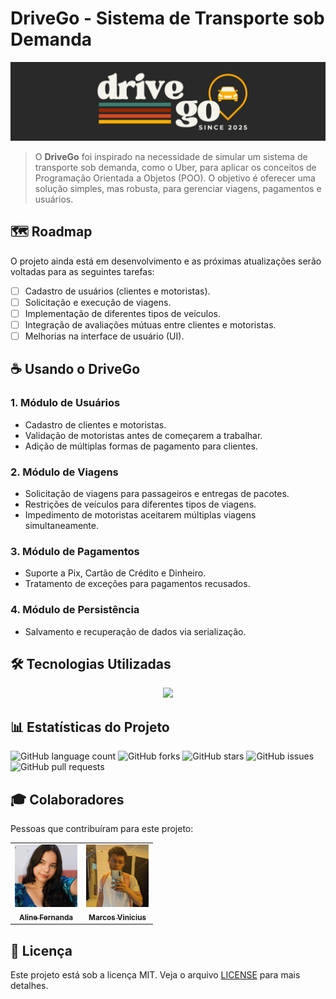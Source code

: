 # DriveGo - Sistema de Transporte sob Demanda

<img src="./img/logo.png" alt="logo">

> O **DriveGo** foi inspirado na necessidade de simular um sistema de transporte sob demanda, como o Uber, para aplicar os conceitos de Programação Orientada a Objetos (POO). O objetivo é oferecer uma solução simples, mas robusta, para gerenciar viagens, pagamentos e usuários.

## 🗺️ Roadmap
O projeto ainda está em desenvolvimento e as próximas atualizações serão voltadas para as seguintes tarefas:

- [ ] Cadastro de usuários (clientes e motoristas).
- [ ] Solicitação e execução de viagens.
- [ ] Implementação de diferentes tipos de veículos.
- [ ] Integração de avaliações mútuas entre clientes e motoristas.
- [ ] Melhorias na interface de usuário (UI).

## ☕ Usando o DriveGo

### 1. Módulo de Usuários
- Cadastro de clientes e motoristas.
- Validação de motoristas antes de começarem a trabalhar.
- Adição de múltiplas formas de pagamento para clientes.

### 2. Módulo de Viagens
- Solicitação de viagens para passageiros e entregas de pacotes.
- Restrições de veículos para diferentes tipos de viagens.
- Impedimento de motoristas aceitarem múltiplas viagens simultaneamente.

### 3. Módulo de Pagamentos
- Suporte a Pix, Cartão de Crédito e Dinheiro.
- Tratamento de exceções para pagamentos recusados.

### 4. Módulo de Persistência
- Salvamento e recuperação de dados via serialização.

## 🛠️ Tecnologias Utilizadas

<p align="center">
  <a href="https://skillicons.dev">
    <img src="https://skillicons.dev/icons?i=java,eclipse,git,github,vscode,idea,maven" />
  </a>
</p>

## 📊 Estatísticas do Projeto

![GitHub language count](https://img.shields.io/github/languages/count/alinesors/POO-Project-DriveGo?style=for-the-badge)
![GitHub forks](https://img.shields.io/github/forks/alinesors/POO-Project-DriveGo?style=for-the-badge)
![GitHub stars](https://img.shields.io/github/stars/alinesors/POO-Project-DriveGo?style=for-the-badge)
![GitHub issues](https://img.shields.io/github/issues/alinesors/POO-Project-DriveGo?style=for-the-badge)
![GitHub pull requests](https://img.shields.io/github/issues-pr/alinesors/POO-Project-DriveGo?style=for-the-badge)

## 🎓 Colaboradores

Pessoas que contribuíram para este projeto:

<table>
  <tr>
    <td align="center">
      <a href="https://github.com/alinesors" title="Aline github">
        <img src="./img/aline.jpg" width="100px;" alt="Foto da Aline"/><br>
        <sub>
          <b>Aline Fernanda</b>
        </sub>
      </a>
    </td>
    <td align="center">
      <a href="https://github.com/vinibcc" title="Vini github">
        <img src="./img/vini.jpg" width="100px;" alt="Foto do vini"/><br>
        <sub>
          <b>Marcos Vinicius</b>
        </sub>
      </a>
    </td>
  </tr>
</table>

## 📜 Licença

Este projeto está sob a licença MIT. Veja o arquivo [LICENSE](LICENSE) para mais detalhes.